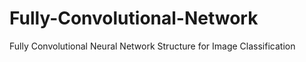 # Fully-Convolutional-Network
Fully Convolutional Neural Network Structure for Image Classification
